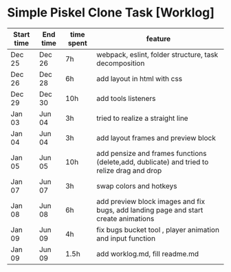 # Simple Piskel Clone Task [Worklog]

| Start time  | End time | time spent | feature |
|-----------|-------------|-------------|-------------|
| Dec 25 | Dec 26 | 7h | webpack, eslint, folder structure, task decomposition |
| Dec 26 | Dec 28 | 6h | add layout in html with css  |
| Dec 29 | Dec 30 | 10h| add tools listeners|
| Jan 03 | Jun 04 | 3h | tried to realize a straight line|
| Jan 04 | Jun 04 | 3h | add layout frames and preview block|
| Jan 05 | Jun 05 | 10h | add pensize and frames functions (delete,add, dublicate) and tried to relize drag and drop|
| Jan 07 | Jun 07 | 3h | swap colors and hotkeys |
| Jan 08 | Jun 08 | 6h | add preview block images and fix bugs, add landing page and start create animations |
| Jan 09 | Jun 09 | 4h | fix bugs bucket tool , player animation and input function|
| Jan 09 | Jun 09 | 1.5h | add worklog.md, fill readme.md|

